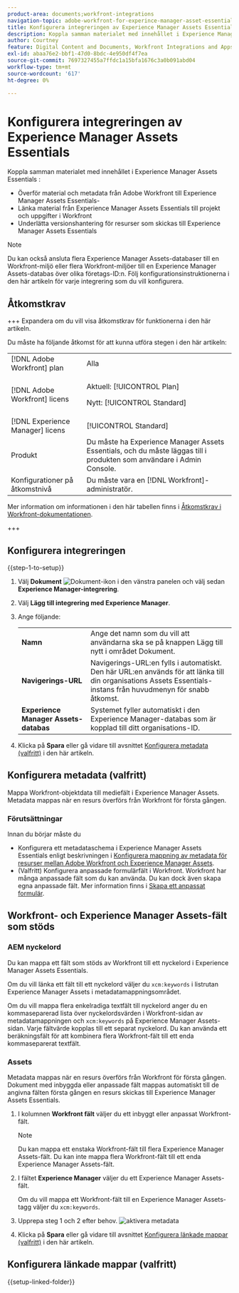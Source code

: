 ```yaml
---
product-area: documents;workfront-integrations
navigation-topic: adobe-workfront-for-experince-manager-asset-essentials
title: Konfigurera integreringen av Experience Manager Assets Essentials
description: Koppla samman materialet med innehållet i Experience Manager Assets Essentials.
author: Courtney
feature: Digital Content and Documents, Workfront Integrations and Apps
exl-id: abaa76e2-bbf1-47d0-8bdc-4e950df4f7ea
source-git-commit: 7697327455a7ffdc1a15bfa1676c3a0b091abd04
workflow-type: tm+mt
source-wordcount: '617'
ht-degree: 0%

---
```


# Konfigurera integreringen av Experience Manager Assets Essentials

Koppla samman materialet med innehållet i Experience Manager Assets Essentials &#x200B;:

* Överför material och metadata från Adobe Workfront till Experience Manager Assets Essentials-&#x200B;
* Länka material från Experience Manager Assets Essentials till projekt och uppgifter i Workfront &#x200B;
* Underlätta versionshantering för resurser som skickas till Experience Manager Assets Essentials

>[!NOTE]
>
>Du kan också ansluta flera Experience Manager Assets-databaser till en Workfront-miljö eller flera Workfront-miljöer till en Experience Manager Assets-databas över olika företags-ID:n. Följ konfigurationsinstruktionerna i den här artikeln för varje integrering som du vill konfigurera.

## Åtkomstkrav

+++ Expandera om du vill visa åtkomstkrav för funktionerna i den här artikeln.

Du måste ha följande åtkomst för att kunna utföra stegen i den här artikeln:

<table>
  <tr>
   <td>[!DNL Adobe Workfront] plan
   </td>
   <td>Alla
   </td>
  </tr>
  <tr>
   <td>[!DNL Adobe Workfront] licens
   </td>
   <td><p>Aktuell: [!UICONTROL Plan]</p>
   <p>Nytt: [!UICONTROL Standard]</p></td>
  </tr>
  <tr>
   <td>[!DNL Experience Manager] licens
   </td>
   <td>[!UICONTROL Standard]
   </td>
  </tr>
  <tr>
   <td>Produkt
   </td>
   <td>Du måste ha Experience Manager Assets Essentials, och du måste läggas till i produkten som användare i Admin Console.
   </td>
  </tr>
  <tr>
   <td>Konfigurationer på åtkomstnivå
   </td>
   <td>Du måste vara en [!DNL Workfront]-administratör.
   </td>
  </tr>
</table>

Mer information om informationen i den här tabellen finns i [Åtkomstkrav i Workfront-dokumentationen](/help/quicksilver/administration-and-setup/add-users/access-levels-and-object-permissions/access-level-requirements-in-documentation.md).

+++

## Konfigurera integreringen

{{step-1-to-setup}}

1. Välj **Dokument** ![Dokument-ikon](assets/document-icon.png) i den vänstra panelen och välj sedan **Experience Manager-integrering**.
1. Välj **Lägg till integrering med Experience Manager**.
1. Ange följande:

   <table>
   <tr>
      <td><strong>Namn</strong>
      </td>
      <td>Ange det namn som du vill att användarna ska se på knappen Lägg till nytt i området Dokument.
      </td>
   </tr>
   <tr>
      <td><strong>Navigerings-URL</strong>
      </td>
      <td>Navigerings-URL:en fylls i automatiskt. Den här URL:en används för att länka till din organisations Assets Essentials-instans från huvudmenyn för snabb åtkomst.
      </td>
   </tr>
   <tr>
      <td>
      <strong>Experience Manager Assets-databas</strong>
      </td>
      <td>
      Systemet fyller automatiskt i den Experience Manager-databas som är kopplad till ditt organisations-ID.
      </td>
   </tr>
   </table>

1. Klicka på **Spara** eller gå vidare till avsnittet [Konfigurera metadata (valfritt)](#set-up-metadata-optional) i den här artikeln.


## Konfigurera metadata (valfritt)

Mappa Workfront-objektdata till mediefält i Experience Manager Assets. Metadata mappas när en resurs överförs från Workfront för första gången.


### Förutsättningar

Innan du börjar måste du

* Konfigurera ett metadataschema i Experience Manager Assets Essentials enligt beskrivningen i [Konfigurera mappning av metadata för resurser mellan Adobe Workfront och Experience Manager Assets](https://experienceleague.adobe.com/docs/experience-manager-cloud-service/content/assets/integrations/configure-asset-metadata-mapping.html?lang=en).
* (Valfritt) Konfigurera anpassade formulärfält i Workfront. Workfront har många anpassade fält som du kan använda. Du kan dock även skapa egna anpassade fält. Mer information finns i [Skapa ett anpassat formulär](/help/quicksilver/administration-and-setup/customize-workfront/create-manage-custom-forms/form-designer/design-a-form/design-a-form.md).

## Workfront- och Experience Manager Assets-fält som stöds

### AEM nyckelord

Du kan mappa ett fält som stöds av Workfront till ett nyckelord i Experience Manager Assets Essentials.

Om du vill länka ett fält till ett nyckelord väljer du `xcm:keywords` i listrutan Experience Manager Assets i metadatamappningsområdet.

Om du vill mappa flera enkelradiga textfält till nyckelord anger du en kommaseparerad lista över nyckelordsvärden i Workfront-sidan av metadatamappningen och `xcm:keywords` på Experience Manager Assets-sidan. Varje fältvärde kopplas till ett separat nyckelord. Du kan använda ett beräkningsfält för att kombinera flera Workfront-fält till ett enda kommaseparerat textfält.

<!--
Look for essentials article
For more information on keywords in Experience Manager Assets, including how to create and manage keywords, see [Administering Tags]( https://experienceleague.adobe.com/docs/experience-manager-64/administering/contentmanagement/tags.html?lang=en).
-->


### Assets

Metadata mappas när en resurs överförs från Workfront för första gången. Dokument med inbyggda eller anpassade fält mappas automatiskt till de angivna fälten första gången en resurs skickas till Experience Manager Assets Essentials.

1. I kolumnen **Workfront fält** väljer du ett inbyggt eller anpassat Workfront-fält.

   >[!NOTE]
   >
   >Du kan mappa ett enstaka Workfront-fält till flera Experience Manager Assets-fält. Du kan inte mappa flera Workfront-fält till ett enda Experience Manager Assets-fält.

1. I fältet **Experience Manager** väljer du ett Experience Manager Assets-fält.

   Om du vill mappa ett Workfront-fält till en Experience Manager Assets-tagg väljer du `xcm:keywords`.

1. Upprepa steg 1 och 2 efter behov.
   ![aktivera metadata](assets/metadata-assets-essentials.png)
1. Klicka på **Spara** eller gå vidare till avsnittet [Konfigurera länkade mappar (valfritt)](#set-up-linked-folders-optional) i den här artikeln.


## Konfigurera länkade mappar (valfritt)

{{setup-linked-folder}}
